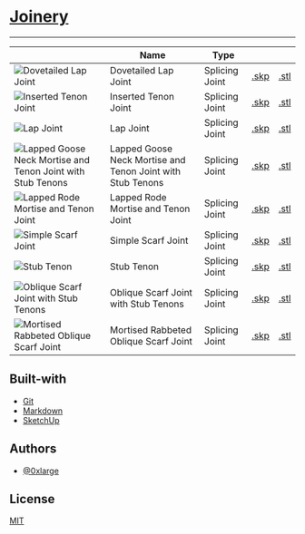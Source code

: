 [//]: # (https://gist.github.com/0xlarge/0241e2a11a4cc49b628332b3520c08af)

# [Joinery](https://github.com/0xlarge/joinery)

---

| | Name | Type | | |
| --- | --- | --- | --- | --- |
| ![Dovetailed Lap Joint](/dovetailed-lap-joint/dovetailed-lap-joint.png) | Dovetailed Lap Joint | Splicing Joint | [.skp](/dovetailed-lap-joint/dovetailed-lap-joint.skp) | [.stl](/dovetailed-lap-joint/dovetailed-lap-joint.stl) |
| ![Inserted Tenon Joint](/inserted-tenon-joint/inserted-tenon-joint.png) | Inserted Tenon Joint | Splicing Joint | [.skp](/inserted-tenon-joint/inserted-tenon-joint.skp) | [.stl](/inserted-tenon-joint/inserted-tenon-joint.stl) |
| ![Lap Joint](/lap-joint/lap-joint.png) | Lap Joint | Splicing Joint | [.skp](/lap-joint/lap-joint.skp) | [.stl](/lap-joint/lap-joint.stl) |
| ![Lapped Goose Neck Mortise and Tenon Joint with Stub Tenons](/lapped-goose-neck-mortise-and-tenon-joint-with-stub-tenons/lapped-goose-neck-mortise-and-tenon-joint-with-stub-tenons.png) | Lapped Goose Neck Mortise and Tenon Joint with Stub Tenons | Splicing Joint | [.skp](/lapped-goose-neck-mortise-and-tenon-joint-with-stub-tenons/lapped-goose-neck-mortise-and-tenon-joint-with-stub-tenons.skp) | [.stl](/lapped-goose-neck-mortise-and-tenon-joint-with-stub-tenons/lapped-goose-neck-mortise-and-tenon-joint-with-stub-tenons.stl) |
| ![Lapped Rode Mortise and Tenon Joint](/lapped-rod-mortise-and-tenon-joint/lapped-rod-mortise-and-tenon-joint.png) | Lapped Rode Mortise and Tenon Joint | Splicing Joint | [.skp](/lapped-rod-mortise-and-tenon-joint/lapped-rod-mortise-and-tenon-joint.skp) | [.stl](/lapped-rod-mortise-and-tenon-joint/lapped-rod-mortise-and-tenon-joint.stl) |
| ![Simple Scarf Joint](/simple-scarf-joint/simple-scarf-joint.png) | Simple Scarf Joint | Splicing Joint | [.skp](/simple-scarf-joint/simple-scarf-joint.skp) | [.stl](/simple-scarf-joint/simple-scarf-joint.stl) |
| ![Stub Tenon](/stub-tenon-joint/stub-tenon-joint.png) | Stub Tenon | Splicing Joint | [.skp](/stub-tenon-joint/stub-tenon-joint.skp) | [.stl](/stub-tenon-joint/stub-tenon-joint.stl) |
| ![Oblique Scarf Joint with Stub Tenons](/oblique-scarf-joint-with-stub-tenons/oblique-scarf-joint-with-stub-tenons.png) | Oblique Scarf Joint with Stub Tenons | Splicing Joint | [.skp](/oblique-scarf-joint-with-stub-tenons/oblique-scarf-joint-with-stub-tenons.skp) | [.stl](/oblique-scarf-joint-with-stub-tenons/oblique-scarf-joint-with-stub-tenons.stl) |
| ![Mortised Rabbeted Oblique Scarf Joint](/mortised-rabbeted-oblique-scarf-joint/mortised-rabbeted-oblique-scarf-joint.png) | Mortised Rabbeted Oblique Scarf Joint | Splicing Joint | [.skp](/mortised-rabbeted-oblique-scarf-joint/mortised-rabbeted-oblique-scarf-joint.skp) | [.stl](/mortised-rabbeted-oblique-scarf-joint/mortised-rabbeted-oblique-scarf-joint.stl) |

## Built-with

- [Git](https://git-scm.com/)
- [Markdown](https://daringfireball.net/projects/markdown/)
- [SketchUp](https://www.sketchup.com)

## Authors

- [@0xlarge](https://0xlarge.com)

## License

[MIT](./LICENSE)
